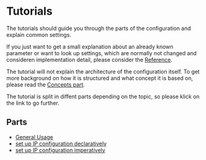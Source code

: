 # Tutorials

The tutorials should guide you through the parts of the configuration and explain
common settings.

If you just want to get a small explanation about an already known parameter
or want to look up settings, which are normally not changed and consideren implementation
detail, please consider the [Reference](../reference/index.md).

The tutorial will not explain the architecture of the configuration itself.
To get more background on how it is structured and what concept it is based on,
please read the [Concepts part](../concepts/index.md).

The tutorial is split in diffent parts depending on the topic,
so please klick on the link to go further.

## Parts

* [General Usage](./general_usage.md)
* [set up IP configuration declaratively](./declarative_ip_configuration.md)
* [set up IP configuration imperatively](./imperative_ip_configuration.md)
